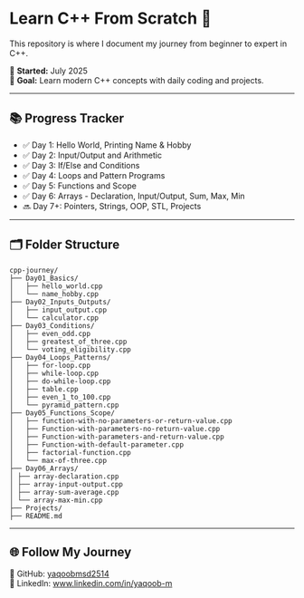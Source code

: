 # Learn C++ From Scratch 🚀

This repository is where I document my journey from beginner to expert in C++.

📆 **Started:** July 2025  
🎯 **Goal:** Learn modern C++ concepts with daily coding and projects.

---

## 📚 Progress Tracker

- ✅ Day 1: Hello World, Printing Name & Hobby  
- ✅ Day 2: Input/Output and Arithmetic  
- ✅ Day 3: If/Else and Conditions  
- ✅ Day 4: Loops and Pattern Programs  
- ✅ Day 5: Functions and Scope  
- ✅ Day 6: Arrays - Declaration, Input/Output, Sum, Max, Min  
- 🔜 Day 7+: Pointers, Strings, OOP, STL, Projects
  
---

## 🗂️ Folder Structure

```
cpp-journey/
├── Day01_Basics/
│   ├── hello_world.cpp
│   └── name_hobby.cpp
├── Day02_Inputs_Outputs/
│   ├── input_output.cpp
│   └── calculator.cpp
├── Day03_Conditions/
│   ├── even_odd.cpp
│   ├── greatest_of_three.cpp
│   └── voting_eligibility.cpp
├── Day04_Loops_Patterns/
│   ├── for-loop.cpp
│   ├── while-loop.cpp
│   ├── do-while-loop.cpp
│   ├── table.cpp
│   ├── even_1_to_100.cpp
│   └── pyramid_pattern.cpp
├── Day05_Functions_Scope/
│   ├── function-with-no-parameters-or-return-value.cpp
│   ├── Function-with-parameters-no-return-value.cpp
│   ├── Function-with-parameters-and-return-value.cpp
│   ├── Function-with-default-parameter.cpp
│   ├── factorial-function.cpp
│   └── max-of-three.cpp
├── Day06_Arrays/
│ ├── array-declaration.cpp
│ ├── array-input-output.cpp
│ ├── array-sum-average.cpp
│ └── array-max-min.cpp
├── Projects/
├── README.md
```

---

## 🌐 Follow My Journey

💼 GitHub: [yaqoobmsd2514](https://github.com/yaqoobmsd2514)  
📢 LinkedIn: www.linkedin.com/in/yaqoob-m
